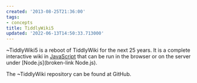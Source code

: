 ```yaml
---
created: '2013-08-25T21:36:00'
tags:
- concepts
title: TiddlyWiki5
updated: '2022-06-13T14:50:33.713000'
---
```


~TiddlyWiki5 is a reboot of TiddlyWiki for the next 25 years. It is a complete interactive wiki in [JavaScript](./JavaScript.md) that can be run in the browser or on the server under [Node.js](broken-link Node.js).

The ~TiddlyWiki repository can be found at GitHub.
